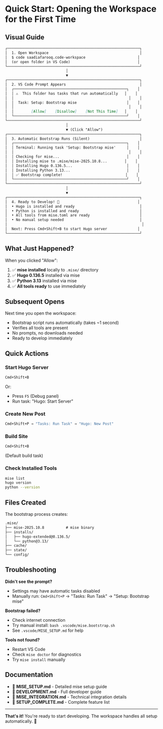 # Quick Start: Opening the Workspace for the First Time

## Visual Guide

```.markdown
┌─────────────────────────────────────────────────────────────┐
│  1. Open Workspace                                          │
│  $ code saadiafarooq.code-workspace                        │
│  (or open folder in VS Code)                               │
└─────────────────────────────────────────────────────────────┘
                            │
                            ▼
┌─────────────────────────────────────────────────────────────┐
│  2. VS Code Prompt Appears                                  │
│  ┌────────────────────────────────────────────────────┐    │
│  │ ⚠️  This folder has tasks that run automatically   │    │
│  │                                                     │    │
│  │  Task: Setup: Bootstrap mise                       │    │
│  │                                                     │    │
│  │        [Allow]    [Disallow]    [Not This Time]   │    │
│  └────────────────────────────────────────────────────┘    │
└─────────────────────────────────────────────────────────────┘
                            │
                            ▼ (Click "Allow")
┌─────────────────────────────────────────────────────────────┐
│  3. Automatic Bootstrap Runs (Silent)                       │
│  ┌────────────────────────────────────────────────────┐    │
│  │ Terminal: Running task 'Setup: Bootstrap mise'     │    │
│  │                                                     │    │
│  │ Checking for mise...                               │    │
│  │ Installing mise to .mise/mise-2025.10.8...        │    │
│  │ Installing Hugo 0.136.5...                         │    │
│  │ Installing Python 3.13...                          │    │
│  │ ✅ Bootstrap complete!                             │    │
│  └────────────────────────────────────────────────────┘    │
└─────────────────────────────────────────────────────────────┘
                            │
                            ▼
┌─────────────────────────────────────────────────────────────┐
│  4. Ready to Develop! 🎉                                    │
│  • Hugo is installed and ready                              │
│  • Python is installed and ready                            │
│  • All tools from mise.toml are ready                       │
│  • No manual setup needed                                   │
│                                                              │
│  Next: Press Cmd+Shift+B to start Hugo server              │
└─────────────────────────────────────────────────────────────┘
```

## What Just Happened?

When you clicked "Allow":

1. ✅ **mise installed** locally to `.mise/` directory
2. ✅ **Hugo 0.136.5** installed via mise
3. ✅ **Python 3.13** installed via mise
4. ✅ **All tools ready** to use immediately

## Subsequent Opens

Next time you open the workspace:

- Bootstrap script runs automatically (takes ~1 second)
- Verifies all tools are present
- No prompts, no downloads needed
- Ready to develop immediately

## Quick Actions

### Start Hugo Server

```bash
Cmd+Shift+B
```

Or:

- Press `F5` (Debug panel)
- Run task: "Hugo: Start Server"

### Create New Post

```bash
Cmd+Shift+P → "Tasks: Run Task" → "Hugo: New Post"
```

### Build Site

```bash
Cmd+Shift+B
```

(Default build task)

### Check Installed Tools

```bash
mise list
hugo version
python --version
```

## Files Created

The bootstrap process creates:

```markdown
.mise/
├── mise-2025.10.8          # mise binary
├── installs/
│   ├── hugo-extended@0.136.5/
│   └── python@3.13/
├── cache/
├── state/
└── config/
```

## Troubleshooting

**Didn't see the prompt?**

- Settings may have automatic tasks disabled
- Manually run: `Cmd+Shift+P` → "Tasks: Run Task" → "Setup: Bootstrap mise"

**Bootstrap failed?**

- Check internet connection
- Try manual install: `bash .vscode/mise.bootstrap.sh`
- See `.vscode/MISE_SETUP.md` for help

**Tools not found?**

- Restart VS Code
- Check `mise doctor` for diagnostics
- Try `mise install` manually

## Documentation

- 📖 **MISE_SETUP.md** - Detailed mise setup guide
- 📖 **DEVELOPMENT.md** - Full developer guide
- 📖 **MISE_INTEGRATION.md** - Technical integration details
- 📖 **SETUP_COMPLETE.md** - Complete feature list

---

**That's it!** You're ready to start developing. The workspace handles all setup automatically. 🚀
